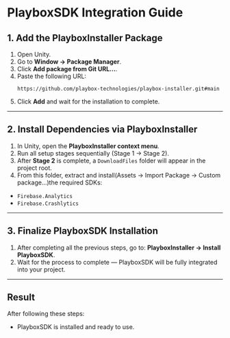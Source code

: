 # PlayboxSDK Integration Guide

## 1. Add the PlayboxInstaller Package

1. Open Unity.
2. Go to **Window → Package Manager**.
3. Click **Add package from Git URL...**.
4. Paste the following URL:
   ```
   https://github.com/playbox-technologies/playbox-installer.git#main
   ```
5. Click **Add** and wait for the installation to complete.

---

## 2. Install Dependencies via PlayboxInstaller

1. In Unity, open the **PlayboxInstaller context menu**.
2. Run all setup stages sequentially (Stage 1 → Stage 2).
3. After **Stage 2** is complete, a `DownloadFiles` folder will appear in the project root.
4. From this folder, extract and install(Assets → Import Package → Custom package...)the required SDKs:
  - `Firebase.Analytics`
  - `Firebase.Crashlytics`

---

## 3. Finalize PlayboxSDK Installation

1. After completing all the previous steps, go to:
   **PlayboxInstaller → Install PlayboxSDK**.
2. Wait for the process to complete — PlayboxSDK will be fully integrated into your project.

---

## Result

After following these steps:
- PlayboxSDK is installed and ready to use.
